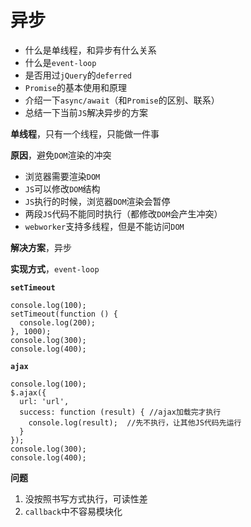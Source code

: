 # 异步 #

- 什么是单线程，和异步有什么关系
- 什么是`event-loop`
- 是否用过`jQuery`的`deferred`
- `Promise`的基本使用和原理
- 介绍一下`async/await`（和`Promise`的区别、联系）
- 总结一下当前`JS`解决异步的方案

**单线程**，只有一个线程，只能做一件事

**原因**，避免`DOM`渲染的冲突

- 浏览器需要渲染`DOM`
- `JS`可以修改`DOM`结构
- `JS`执行的时候，浏览器`DOM`渲染会暂停
- 两段`JS`代码不能同时执行（都修改`DOM`会产生冲突）
- `webworker`支持多线程，但是不能访问`DOM`

**解决方案**，异步

**实现方式**，`event-loop`

**`setTimeout`**

    console.log(100);
    setTimeout(function () {
      console.log(200);
    }, 1000);
    console.log(300);
    console.log(400);
    
**`ajax`**

    console.log(100);
    $.ajax({
      url: 'url',
      success: function (result) { //ajax加载完才执行
        console.log(result);  //先不执行，让其他JS代码先运行
      }
    });
    console.log(300);
    console.log(400);
    
**问题**

1. 没按照书写方式执行，可读性差
2. `callback`中不容易模块化


